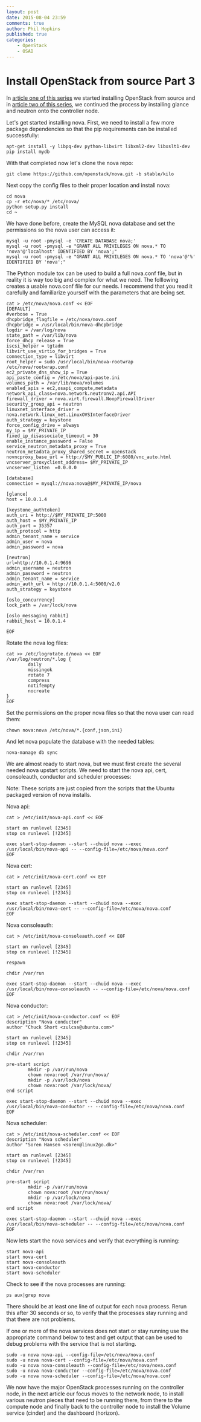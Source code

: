 ```yaml
---
layout: post
date: 2015-08-04 23:59
comments: true
author: Phil Hopkins
published: true
categories:
    - OpenStack
    - OSAD
---
```


Install OpenStack from source Part 3
====================================

In  [article one of this series](https://developer.rackspace.com/blog/install-openstack-from-source/) we started installing OpenStack from source and in [article two of this series](https://developer.rackspace.com/blog/install-openstack-from-source2/), we continued the process by installing glance and neutron onto the controller node.

<!-- more -->

Let's get started installing nova. First, we need to install a few more package dependencies so that the pip requirements can be installed successfully:

    apt-get install -y libpq-dev python-libvirt libxml2-dev libxslt1-dev
    pip install mydb

With that completed now let's clone the nova repo:

    git clone https://github.com/openstack/nova.git -b stable/kilo

Next copy the config files to their proper location and install nova:

    cd nova
    cp -r etc/nova/* /etc/nova/
    python setup.py install
    cd ~

We have done before, create the MySQL nova database and set the permissions so the nova user can access it:

    mysql -u root -pmysql -e 'CREATE DATABASE nova;'
    mysql -u root -pmysql -e "GRANT ALL PRIVILEGES ON nova.* TO 'nova'@'localhost' IDENTIFIED BY 'nova';"
    mysql -u root -pmysql -e "GRANT ALL PRIVILEGES ON nova.* TO 'nova'@'%' IDENTIFIED BY 'nova';"

The Python module tox can be used to build a full nova.conf file, but in reality it is way too big and complex for what we need. The folllowing creates a usable nova.conf file for our needs. I recommend that you read it carefully and familiarize yourself with the parameters that are being set.

    cat > /etc/nova/nova.conf << EOF
    [DEFAULT]
    #verbose = True
    dhcpbridge_flagfile = /etc/nova/nova.conf
    dhcpbridge = /usr/local/bin/nova-dhcpbridge
    logdir = /var/log/nova
    state_path = /var/lib/nova
    force_dhcp_release = True
    iscsi_helper = tgtadm
    libvirt_use_virtio_for_bridges = True
    connection_type = libvirt
    root_helper = sudo /usr/local/bin/nova-rootwrap /etc/nova/rootwrap.conf
    ec2_private_dns_show_ip = True
    api_paste_config = /etc/nova/api-paste.ini
    volumes_path = /var/lib/nova/volumes
    enabled_apis = ec2,osapi_compute,metadata
    network_api_class=nova.network.neutronv2.api.API
    firewall_driver = nova.virt.firewall.NoopFirewallDriver
    security_group_api = neutron
    linuxnet_interface_driver = nova.network.linux_net.LinuxOVSInterfaceDriver
    auth_strategy = keystone
    force_config_drive = always
    my_ip = $MY_PRIVATE_IP
    fixed_ip_disassociate_timeout = 30
    enable_instance_password = False
    service_neutron_metadata_proxy = True
    neutron_metadata_proxy_shared_secret = openstack
    novncproxy_base_url = http://$MY_PUBLIC_IP:6080/vnc_auto.html
    vncserver_proxyclient_address= $MY_PRIVATE_IP
    vncserver_listen  =0.0.0.0
    
    [database]
    connection = mysql://nova:nova@$MY_PRIVATE_IP/nova
    
    [glance]
    host = 10.0.1.4
    
    [keystone_authtoken]
    auth_uri = http://$MY_PRIVATE_IP:5000
    auth_host = $MY_PRIVATE_IP
    auth_port = 35357
    auth_protocol = http
    admin_tenant_name = service
    admin_user = nova
    admin_password = nova
    
    [neutron]
    url=http://10.0.1.4:9696
    admin_username = neutron
    admin_password = neutron
    admin_tenant_name = service
    admin_auth_url = http://10.0.1.4:5000/v2.0
    auth_strategy = keystone
    
    [oslo_concurrency]
    lock_path = /var/lock/nova
    
    [oslo_messaging_rabbit]
    rabbit_host = 10.0.1.4
    
    EOF

Rotate the nova log files:

    cat >> /etc/logrotate.d/nova << EOF
    /var/log/neutron/*.log {
            daily
            missingok
            rotate 7
            compress
            notifempty
            nocreate
    }
    EOF

Set the permissions on the proper nova files so that the nova user can read them:

    chown nova:nova /etc/nova/*.{conf,json,ini}

And let nova populate the database with the needed tables:

    nova-manage db sync

We are almost ready to start nova, but we must first create the several needed nova upstart scripts. We need to start the nova api, cert, consoleauth, conductor and scheduler processes:

Note: These scripts are just copied from the scripts that the Ubuntu packaged version of nova installs.

Nova api:

    cat > /etc/init/nova-api.conf << EOF
    
    start on runlevel [2345]
    stop on runlevel [!2345]
    
    exec start-stop-daemon --start --chuid nova --exec /usr/local/bin/nova-api -- --config-file=/etc/nova/nova.conf
    EOF

Nova cert:

    cat > /etc/init/nova-cert.conf << EOF
    
    start on runlevel [2345]
    stop on runlevel [!2345]
    
    exec start-stop-daemon --start --chuid nova --exec /usr/local/bin/nova-cert -- --config-file=/etc/nova/nova.conf
    EOF

Nova consoleauth:

    cat > /etc/init/nova-consoleauth.conf << EOF
    
    start on runlevel [2345]
    stop on runlevel [!2345]
    
    respawn
    
    chdir /var/run
    
    exec start-stop-daemon --start --chuid nova --exec /usr/local/bin/nova-consoleauth -- --config-file=/etc/nova/nova.conf
    EOF

Nova conductor:

    cat > /etc/init/nova-conductor.conf << EOF
    description "Nova conductor"
    author "Chuck Short <zulcss@ubuntu.com>"
    
    start on runlevel [2345]
    stop on runlevel [!2345]
    
    chdir /var/run
    
    pre-start script
            mkdir -p /var/run/nova
            chown nova:root /var/run/nova/
            mkdir -p /var/lock/nova
            chown nova:root /var/lock/nova/
    end script
    
    exec start-stop-daemon --start --chuid nova --exec /usr/local/bin/nova-conductor -- --config-file=/etc/nova/nova.conf
    EOF

Nova scheduler:

    cat > /etc/init/nova-scheduler.conf << EOF
    description "Nova scheduler"
    author "Soren Hansen <soren@linux2go.dk>"
    
    start on runlevel [2345]
    stop on runlevel [!2345]
    
    chdir /var/run
    
    pre-start script
            mkdir -p /var/run/nova
            chown nova:root /var/run/nova/
            mkdir -p /var/lock/nova
            chown nova:root /var/lock/nova/
    end script

    exec start-stop-daemon --start --chuid nova --exec /usr/local/bin/nova-scheduler -- --config-file=/etc/nova/nova.conf
    EOF

Now lets start the nova services and verify that everything is running:

    start nova-api
    start nova-cert
    start nova-consoleauth
    start nova-conductor
    start nova-scheduler

Check to see if the nova processes are running:

    ps aux|grep nova

There should be at least one line of output for each nova process. Rerun this after 30 seconds or so, to verify that the processes stay running and that there are not problems.

If one or more of the nova services does not start or stay running use the appropriate command below to test and get output that can be used to debug problems with the service that is not starting.

    sudo -u nova nova-api --config-file=/etc/nova/nova.conf
    sudo -u nova nova-cert --config-file=/etc/nova/nova.conf
    sudo -u nova nova-consoleauth --config-file=/etc/nova/nova.conf
    sudo -u nova nova-conductor --config-file=/etc/nova/nova.conf
    sudo -u nova nova-scheduler --config-file=/etc/nova/nova.conf
    
We now have the major OpenStack processes running on the controller node, in the next article our focus moves to the network node, to install various neutron pieces that need to be running there, from there to the compute node and finally back to the controller node to install the Volume service (cinder) and the dashboard (horizon).

